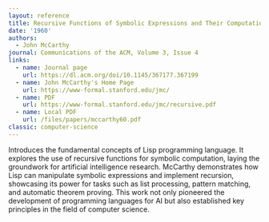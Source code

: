 ```yaml
---
layout: reference
title: Recursive Functions of Symbolic Expressions and Their Computation by Machine, Part I
date: '1960'
authors:
  - John McCarthy
journal: Communications of the ACM, Volume 3, Issue 4
links:
  - name: Journal page
    url: https://dl.acm.org/doi/10.1145/367177.367199
  - name: John McCarthy's Home Page
    url: https://www-formal.stanford.edu/jmc/
  - name: PDF
    url: https://www-formal.stanford.edu/jmc/recursive.pdf
  - name: Local PDF
    url: /files/papers/mccarthy60.pdf
classic: computer-science
---
```

Introduces the fundamental concepts of Lisp programming language. It explores the use of recursive functions for symbolic computation, laying the groundwork for artificial intelligence research. McCarthy demonstrates how Lisp can manipulate symbolic expressions and implement recursion, showcasing its power for tasks such as list processing, pattern matching, and automatic theorem proving. This work not only pioneered the development of programming languages for AI but also established key principles in the field of computer science.
